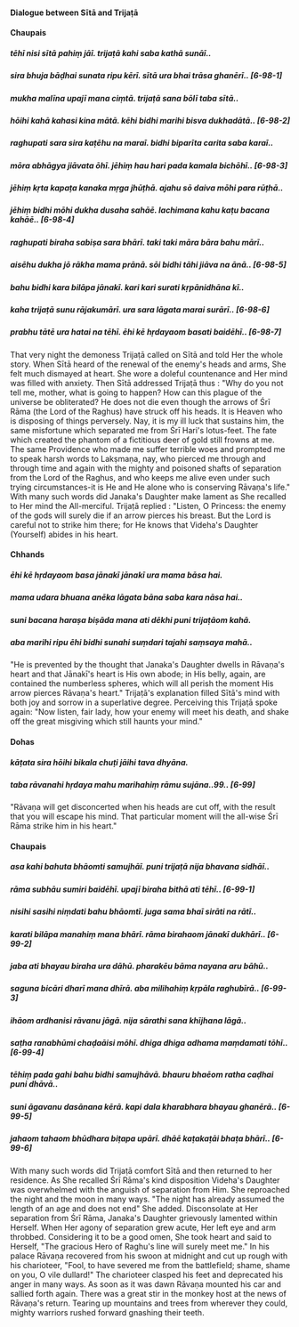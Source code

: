 #### Dialogue between Sītā and Trijaṭā

#### Chaupais

##### tēhī nisi sītā pahiṃ jāī. trijaṭā kahi saba kathā sunāī..
##### sira bhuja bāḍhai sunata ripu kērī. sītā ura bhai trāsa ghanērī.. [6-98-1]
##### mukha malīna upajī mana ciṃtā. trijaṭā sana bōlī taba sītā..
##### hōihi kahā kahasi kina mātā. kēhi bidhi marihi bisva dukhadātā.. [6-98-2]
##### raghupati sara sira kaṭēhu na maraī. bidhi biparīta carita saba karaī..
##### mōra abhāgya jiāvata ōhī. jēhiṃ hau hari pada kamala bichōhī.. [6-98-3]
##### jēhiṃ kṛta kapaṭa kanaka mṛga jhūṭhā. ajahu sō daiva mōhi para rūṭhā..
##### jēhiṃ bidhi mōhi dukha dusaha sahāē. lachimana kahu kaṭu bacana kahāē.. [6-98-4]
##### raghupati biraha sabiṣa sara bhārī. taki taki māra bāra bahu mārī..
##### aisēhu dukha jō rākha mama prānā. sōi bidhi tāhi jiāva na ānā.. [6-98-5]
##### bahu bidhi kara bilāpa jānakī. kari kari surati kṛpānidhāna kī..
##### kaha trijaṭā sunu rājakumārī. ura sara lāgata marai surārī.. [6-98-6]
##### prabhu tātē ura hatai na tēhī. ēhi kē hṛdayaom basati baidēhī.. [6-98-7]

That very night the demoness Trijaṭā called on Sītā and told Her the whole story. When Sītā heard of the renewal of the enemy's heads and arms, She felt much dismayed at heart. She wore a doleful countenance and Her mind was filled with anxiety. Then Sītā addressed Trijaṭā thus : "Why do you not tell me, mother, what is going to happen? How can this plague of the universe be obliterated? He does not die even though the arrows of Śrī Rāma (the Lord of the Raghus) have struck off his heads. It is Heaven who is disposing of things perversely. Nay, it is my ill luck that sustains him, the same misfortune which separated me from Śrī Hari's lotus-feet. The fate which created the phantom of a fictitious deer of gold still frowns at me. The same Providence who made me suffer terrible woes and prompted me to speak harsh words to Lakṣmaṇa, nay, who pierced me through and through time and again with the mighty and poisoned shafts of separation from the Lord of the Raghus, and who keeps me alive even under such trying circumstances-it is He and He alone who is conserving Rāvaṇa's life." With many such words did Janaka's Daughter make lament as She recalled to Her mind the All-merciful. Trijaṭā replied : "Listen, O Princess: the enemy of the gods will surely die if an arrow pierces his breast. But the Lord is careful not to strike him there; for He knows that Videha's Daughter (Yourself) abides in his heart.

#### Chhands

##### ēhi kē hṛdayaom basa jānakī jānakī ura mama bāsa hai.
##### mama udara bhuana anēka lāgata bāna saba kara nāsa hai..
##### suni bacana haraṣa biṣāda mana ati dēkhi puni trijaṭāom kahā.
##### aba marihi ripu ēhi bidhi sunahi suṃdari tajahi saṃsaya mahā..

"He is prevented by the thought that Janaka's Daughter dwells in Rāvaṇa's heart and that Jānakī's heart is His own abode; in His belly, again, are contained the numberless spheres, which will all perish the moment His arrow pierces Rāvaṇa's heart." Trijaṭā's explanation filled Sītā's mind with both joy and sorrow in a superlative degree. Perceiving this Trijaṭā spoke again: "Now listen, fair lady, how your enemy will meet his death, and shake off the great misgiving which still haunts your mind."

#### Dohas

##### kāṭata sira hōihi bikala chuṭi jāihi tava dhyāna.
##### taba rāvanahi hṛdaya mahu marihahiṃ rāmu sujāna..99.. [6-99]

"Rāvaṇa will get disconcerted when his heads are cut off, with the result that you will escape his mind. That particular moment will the all-wise Śrī Rāma strike him in his heart."

#### Chaupais

##### asa kahi bahuta bhāomti samujhāī. puni trijaṭā nija bhavana sidhāī..
##### rāma subhāu sumiri baidēhī. upajī biraha bithā ati tēhī.. [6-99-1]
##### nisihi sasihi niṃdati bahu bhāomtī. juga sama bhaī sirāti na rātī..
##### karati bilāpa manahiṃ mana bhārī. rāma birahaom jānakī dukhārī.. [6-99-2]
##### jaba ati bhayau biraha ura dāhū. pharakēu bāma nayana aru bāhū..
##### saguna bicāri dharī mana dhīrā. aba milihahiṃ kṛpāla raghubīrā.. [6-99-3]
##### ihāom ardhanisi rāvanu jāgā. nija sārathi sana khījhana lāgā..
##### saṭha ranabhūmi chaḍaāisi mōhī. dhiga dhiga adhama maṃdamati tōhī.. [6-99-4]
##### tēhiṃ pada gahi bahu bidhi samujhāvā. bhauru bhaēom ratha caḍhai puni dhāvā..
##### suni āgavanu dasānana kērā. kapi dala kharabhara bhayau ghanērā.. [6-99-5]
##### jahaom tahaom bhūdhara biṭapa upārī. dhāē kaṭakaṭāi bhaṭa bhārī.. [6-99-6]

With many such words did Trijaṭā comfort Sītā and then returned to her residence. As She recalled Śrī Rāma's kind disposition Videha's Daughter was overwhelmed with the anguish of separation from Him. She reproached the night and the moon in many ways. "The night has already assumed the length of an age and does not end" She added. Disconsolate at Her separation from Śrī Rāma, Janaka's Daughter grievously lamented within Herself. When Her agony of separation grew acute, Her left eye and arm throbbed. Considering it to be a good omen, She took heart and said to Herself, "The gracious Hero of Raghu's line will surely meet me." In his palace Rāvaṇa recovered from his swoon at midnight and cut up rough with his charioteer, "Fool, to have severed me from the battlefield; shame, shame on you, O vile dullard!" The charioteer clasped his feet and deprecated his anger in many ways. As soon as it was dawn Rāvaṇa mounted his car and sallied forth again. There was a great stir in the monkey host at the news of Rāvaṇa's return. Tearing up mountains and trees from wherever they could, mighty warriors rushed forward gnashing their teeth.
